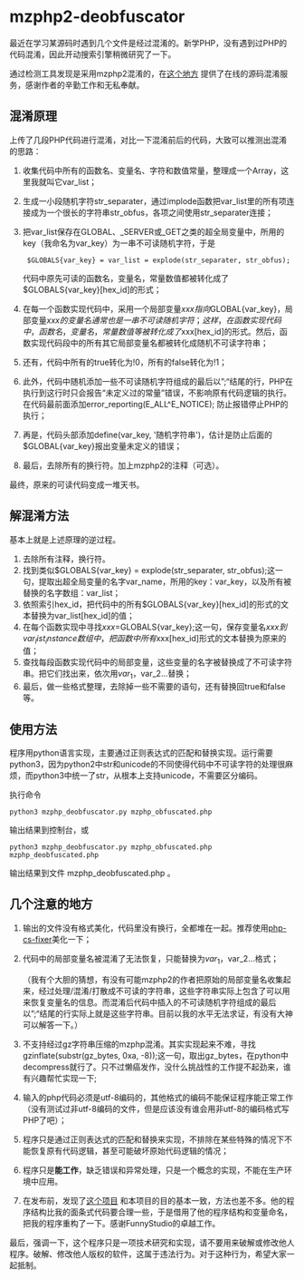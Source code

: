 mzphp2-deobfuscator
======
最近在学习某源码时遇到几个文件是经过混淆的。新学PHP，没有遇到过PHP的代码混淆，因此开动搜索引擎稍微研究了一下。

通过检测工具发现是采用mzphp2混淆的，在[这个地方](http://enphp.djunny.com/ "http://enphp.djunny.com/") 提供了在线的源码混淆服务，感谢作者的辛勤工作和无私奉献。

## 混淆原理
上传了几段PHP代码进行混淆，对比一下混淆前后的代码，大致可以推测出混淆的思路：
1. 收集代码中所有的函数名、变量名、字符和数值常量，整理成一个Array，这里我就叫它var_list；
2. 生成一小段随机字符str_separater，通过implode函数把var_list里的所有项连接成为一个很长的字符串str_obfus，各项之间使用str_separater连接；
3. 把var_list保存在GLOBAL、_SERVER或_GET之类的超全局变量中，所用的key（我命名为var_key）为一串不可读随机字符，于是

        $GLOBALS{var_key} = var_list = explode(str_separater, str_obfus);
    代码中原先可读的函数名，变量名，常量数值都被转化成了$GLOBALS{var_key}[hex_id]的形式；

4. 在每一个函数实现代码中，采用一个局部变量$xxx指向$GLOBAL{var_key}，局部变量$xxx的变量名通常也是一串不可读随机字符；
这样，在函数实现代码中，函数名，变量名，常量数值等被转化成了$xxx[hex_id]的形式。然后，函数实现代码段中的所有其它局部变量名都被转化成随机不可读字符串；
5. 还有，代码中所有的true转化为!0，所有的false转化为!1；
6. 此外，代码中随机添加一些不可读随机字符组成的最后以”;“结尾的行，PHP在执行到这行时只会报告“未定义过的常量”错误，不影响原有代码逻辑的执行。在代码最前面添加error_reporting(E_ALL^E_NOTICE); 防止报错停止PHP的执行；
7. 再是，代码头部添加define(var_key, '随机字符串')，估计是防止后面的$GLOBAL{var_key}报出变量未定义的错误；
8. 最后，去除所有的换行符。加上mzphp2的注释（可选）。

最终，原来的可读代码变成一堆天书。

## 解混淆方法
基本上就是上述原理的逆过程。
1. 去除所有注释，换行符。
2. 找到类似$GLOBALS{var_key} = explode(str_separater, str_obfus);这一句，提取出超全局变量的名字var_name，所用的key：var_key，以及所有被替换的名字数组：var_list；
3. 依照索引hex_id，把代码中的所有$GLOBALS{var_key}[hex_id]的形式的文本替换为var_list[hex_id]的值；
4. 在每个函数实现中寻找$xxx=$GLOBALS{var_key};这一句，保存变量名$xxx到var_list_instance数组中，把函数中所有$xxx[hex_id]形式的文本替换为原来的值；
5. 查找每段函数实现代码中的局部变量，这些变量的名字被替换成了不可读字符串。把它们找出来，依次用$var_1，$var_2...替换；
6. 最后，做一些格式整理，去除掉一些不需要的语句，还有替换回true和false等。

## 使用方法
程序用python语言实现，主要通过正则表达式的匹配和替换实现。运行需要python3，因为python2中str和unicode的不同使得代码中不可读字符的处理很麻烦，而python3中统一了str，从根本上支持unicode，不需要区分编码。

执行命令

    python3 mzphp_deobfuscator.py mzphp_obfuscated.php
输出结果到控制台，或

    python3 mzphp_deobfuscator.py mzphp_obfuscated.php mzphp_deobfuscated.php
输出结果到文件 mzphp_deobfuscated.php 。

## 几个注意的地方
1. 输出的文件没有格式美化，代码里没有换行，全都堆在一起。推荐使用[php-cs-fixer](https://github.com/FriendsOfPHP/PHP-CS-Fixer "https://github.com/FriendsOfPHP/PHP-CS-Fixer")美化一下；
2. 代码中的局部变量名被混淆了无法恢复，只能替换为$var_1，$var_2...格式；

    （我有个大胆的猜想，有没有可能mzphp2的作者把原始的局部变量名收集起来，经过处理/混淆/打散成不可读的字符串，这些字符串实际上包含了可以用来恢复变量名的信息。而混淆后代码中插入的不可读随机字符组成的最后以”;“结尾的行实际上就是这些字符串。目前以我的水平无法求证，有没有大神可以解答一下。）
2. 不支持经过gz字符串压缩的mzphp混淆。其实实现起来不难，寻找gzinflate(substr(gz_bytes, 0xa, -8));这一句，取出gz_bytes，在python中decompress就行了。只不过懒癌发作，没什么挑战性的工作提不起劲来，谁有兴趣帮忙实现一下;
3. 输入的php代码必须是utf-8编码的，其他格式的编码不能保证程序能正常工作（没有测试过非utf-8编码的文件，但是应该没有谁会用非utf-8的编码格式写PHP了吧）；
4. 程序只是通过正则表达式的匹配和替换来实现，不排除在某些特殊的情况下不能恢复原有代码逻辑，甚至可能破坏原始代码逻辑的情况；
5. 程序只是**能工作**，缺乏错误和异常处理，只是一个概念的实现，不能在生产环境中应用。
6. 在发布前，发现了[这个项目](https://github.com/FunnyStudio/mzphp2_decrypt "https://github.com/FunnyStudio/mzphp2_decrypt") 和本项目的目的基本一致，方法也差不多。他的程序结构比我的面条式代码要合理一些，于是借用了他的程序结构和变量命名，把我的程序重构了一下。感谢FunnyStudio的卓越工作。

最后，强调一下，这个程序只是一项技术研究和实现，请不要用来破解或修改他人程序。破解、修改他人版权的软件，这属于违法行为。对于这种行为，希望大家一起抵制。
